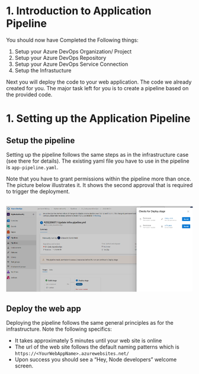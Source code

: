 # 1. Introduction to Application Pipeline

You should now have Completed the Following things:
1. Setup your Azure DevOps Organization/ Project
2. Setup your Azure DevOps Repository
3. Setup your Azure DevOps Service Connection
4. Setup the Infrastucture

Next you will deploy the code to your web application. The code we already created for you. The major task left for you is to create a pipeline based on the provided code.

# 1. Setting up the Application Pipeline

## Setup the pipeline

Setting up the pipeline follows the same steps as in the infrastructure case (see there for details). The existing yaml file you have to use in the pipeline is `app-pipeline.yaml`.

Note that you have to grant permissions within the pipeline more than once. The picture below illustrates it. It shows the second approval that is required to trigger the deployment. 

<br><img src="./images/pl_run_app_approval.png" /><br>

## Deploy the web app

Deploying the pipeline follows the same general principles as for the infrastructure. Note the following specifics:
- It takes approximately 5 minutes until your web site is online
- The url of the web site follows the default naming patterns which is `https://<YourWebAppName>.azurewebsites.net/`
- Upon success you should see a “Hey, Node developers” welcome screen.



